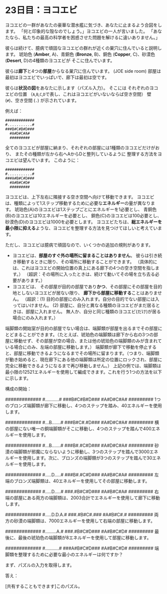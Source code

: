 # 23日目：ヨコエビ  #

ヨコエビの一群があなたの豪華な潜水艦に気づき、あなたに止まるよう合図をします。
「何と印象的な殻なのでしょう。」ヨコエビの一人が言いました。
「あなたなら、私たちの最高の科学者を困惑させた問題を解けるに違いありません。」

彼らは続けて、臆病で頑固なヨコエビの群れが近くの巣穴に住んでいると説明します。
琥珀色 (**Amber**, A)、青銅色 (**Bronze**, B)、銅色 (**Copper**, C)、砂漠色 (**Desert**, D)の4種類のヨコエビが
そこに住んでいます。

彼らは**廊下**と4つの**部屋**からなる巣穴に住んでいます。
(JOE side room)
部屋は最初はヨコエビでいっぱいで、廊下は最初は空です。

彼らは**状況の図**をあなたに示します（パズル入力）。
そこには
それぞれのヨコエビの位置
（`A`,`B`,`C`,`D`で表し、これはヨコエビがいないならば空き空間）
壁 (`#`)、空き空間 (`.`) が示されています。

例えば：

```
#############
#...........#
###B#C#B#D###
  #A#D#C#A#
  #########
```

全てのヨコエビが部屋に納まり、それぞれの部屋には1種類のヨコエビだけがおり、
またその種類が左から右へAからDと整列しているように
整理する方法をヨコエビは望んでいます。
このように：

```
#############
#...........#
###A#B#C#D###
  #A#B#C#D#
  #########
```

ヨコエビは、上下左右に隣接する空き空間へ向けて移動できます。
ヨコエビは、種類によって1ステップ移動するために必要な**エネルギー**の量が異なります。
琥珀色(A)のヨコエビは1ステップごとにエネルギーを1必要とし、
青銅色(B)のヨコエビは10エネルギーを必要とし、
銅色(C)のヨコエビは100必要とし、
砂漠色(D)のヨコエビは1000を必要とします。
ヨコエビたちは、**総エネルギーを最小限に抑える**ような、ヨコエビを整理する方法を見つけてほしいと考えています。

ただし、ヨコエビは臆病で頑固なので、いくつかの追加の規則があります。

- ヨコエビは、**部屋のすぐ外の場所に留まることはありません**。
彼らは引き続き移動するときに限り、その場所に移動することができます。
（具体的には、これはヨコエビの開始位置の真上にある廊下の4つの空き空間を指します。）
（超訳：その場所に入ったときは、続けて動いてその場を立ち去る必要があります。）
- ヨコエビは、
その部屋が目的の部屋であり**かつ**、その部屋にその部屋を目的地としないヨコエビが居ない限り、
**廊下から部屋に移動する**ことはありません。
（超訳：(1) 目的の部屋にのみ入れます。自分の目的でない部屋には入ってはいけません。
(2) 部屋に、自分と異なる種類のヨコエビがまだ居るときは、部屋に入れません。
無人か、自分と同じ種類のヨコエビ(だけ)が居る場合にのみ入れます。）

端脚類の開始室が目的の部屋でない場合は、端脚類が部屋を出るまでその部屋にとどまることができます。（たとえば、琥珀色の端脚類は廊下から右の3つの部屋に移動せず、その部屋が空の場合、または他の琥珀色の端脚類のみが含まれている場合にのみ、左端の部屋に移動します。）
端脚類が廊下で移動を停止すると、部屋に移動できるようになるまでその場所に留まります。（つまり、端脚類が動き始めると、現在廊下にある他の端脚類は所定の位置にロックされ、部屋に完全に移動できるようになるまで再び移動しません。）
上記の例では、端脚類は最小限の12521エネルギーを使用して編成できます。これを行う1つの方法を以下に示します。

構成の開始：

#############
#...........#
###B#C#B#D###
  #A#D#C#A#
  #########
1つのブロンズ端脚類が廊下に移動し、4つのステップを踏み、40エネルギーを使用します。

#############
#...B.......#
###B#C#.#D###
  #A#D#C#A#
  #########
横の部屋にない唯一の銅端脚類がそこに移動し、4つのステップを踏んで400エネルギーを使用します。

#############
#...B.......#
###B#.#C#D###
  #A#D#C#A#
  #########
砂漠の端脚類が邪魔にならないように移動し、3つのステップを踏んで3000エネルギーを使用します。次に、ブロンズの端脚類が3つのステップを踏んで30エネルギーを使用します。

#############
#.....D.....#
###B#.#C#D###
  #A#B#C#A#
  #########
左端のブロンズ端脚類は、40エネルギーを使用してその部屋に移動します。

#############
#.....D.....#
###.#B#C#D###
  #A#B#C#A#
  #########
右端の部屋にある両方の端脚類は、2003合計でエネルギーを使用して廊下に移動します。

#############
#.....D.D.A.#
###.#B#C#.###
  #A#B#C#.#
  #########
両方の砂漠の端脚類は、7000エネルギーを使用して右端の部屋に移動します。

#############
#.........A.#
###.#B#C#D###
  #A#B#C#D#
  #########
最後に、最後の琥珀色の端脚類が8エネルギーを使用して部屋に移動します。

#############
#...........#
###A#B#C#D###
  #A#B#C#D#
  #########
端脚類を整理するために必要な最小のエネルギーは何ですか？

まず、パズルの入力を取得します。

答え： 
 

[共有することもできます]このパズル。
